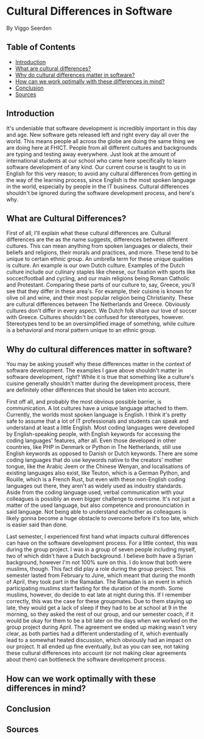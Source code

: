 # Cultural Differences in Software
By Viggo Seerden

## Table of Contents

- [Introduction](https://github.com/ViggoSeerden/FHICT-S3-Portfolio/blob/main/Research%20Report:%20Cultural%20Differences.md#introduction)
- [What are cultural differences?](https://github.com/ViggoSeerden/FHICT-S3-Portfolio/blob/main/Research%20Report:%20Cultural%20Differences.md#what-are-cultural-differences)
- [Why do cultural differences matter in software?](https://github.com/ViggoSeerden/FHICT-S3-Portfolio/blob/main/Research%20Report:%20Cultural%20Differences.md#why-do-cultural-differences-matter-in-software)
- [How can we work optimally with these differences in mind?](https://github.com/ViggoSeerden/FHICT-S3-Portfolio/blob/main/Research%20Report:%20Cultural%20Differences.md#how-can-we-work-optimally-with-these-differences-in-mind)
- [Conclusion](https://github.com/ViggoSeerden/FHICT-S3-Portfolio/blob/main/Research%20Report:%20Cultural%20Differences.md#conclusion)
- [Sources](https://github.com/ViggoSeerden/FHICT-S3-Portfolio/blob/main/Research%20Report:%20Cultural%20Differences.md#sources)

## Introduction

It's undeniable that software development is incredibly important in this day and age. New software gets released left and right every day all over the world. This means people all across the globe are doing the same thing we are doing here at FHICT. People from all different cultures and backgrounds are typing and testing away everywhere. Just look at the amount of international students at our school who came here specifically to learn software development of any kind. Our current course is taught to us in English for this very reason; to avoid any cultural differences from getting in the way of the learning process, since English is the most spoken language in the world, especially by people in the IT business. Cultural differences shouldn't be ignored during the software development process, and here's why. 

## What are Cultural Differences?

First of all, I'll explain what these cultural differences are. Cultural differences are the as the name suggests, differences between different cultures. This can mean anything from spoken languages or dialects, their beliefs and religions, their morals and practices, and more. These tend to be unique to certain ethnic group. An umbrella term for these unique qualities is culture. An example is our own Dutch culture. Examples of the Dutch culture include our culinary staples like cheese, our fixation with sports like soccer/football and cycling, and our main religions being Roman Catholic and Protestant. Comparing these parts of our culture to, say, Greece, you'll see that they differ in these area's. For example, their cuisine is known for olive oil and wine, and their most popular religion being Christianity. These are cultural differences between The Netherlands and Greece. Obviously cultures don't differ in every aspect. We Dutch folk share our love of soccer with Greece. Cultures shouldn't be confused for stereotypes, however. Stereotypes tend to be an oversimplified image of something, while culture is a behavioral and moral pattern unique to an ethnic group. 

## Why do cultural differences matter in software?

You may be asking youself why these differences matter in the context of software development. The examples I gave above shouldn't matter in software development, right? While it is true that something like a culture's cuisine generally shouldn't matter during the development process, there are definitely other differences that should be taken into account. 

First off all, and probably the most obvious possible barrier, is communication. A lot cultures have a unique language attached to them. Currently, the worlds most spoken language is English. I think it's pretty safe to assume that a lot of IT professionals and students can speak and understand at least a little English. Most coding languages were developed by English-speaking people, with English keywords for accessing the coding languages' features, after all. Even those developed in other countries, like PHP in Denmark or Python in The Netherlands, still use English keywords as opposed to Danish or Dutch keywords. There are some coding languages that do use keywords native to the creators' mother tongue, like the Arabic Jeem or the Chinese Wenyan, and localisations of existing languages also exist, like Teuton, which is a German Python, and Rouille, which is a French Rust, but even with these non-English coding languages out there, they aren't as widely used as industry standards. Aside from the coding language used, verbal communication with your colleagues is possibly an even bigger challenge to overcome. It's not just a matter of the used language, but also competence and pronounciation in said language. Not being able to understand eachother as colleagues is likely gonna become a huge obstacle to overcome before it's too late, which is easier said than done.



Last semester, I experienced first hand what impacts cultural differences can have on the software development process. For a little context, this was during the group project. I was in a group of seven people including myself, two of which didn't have a Dutch background. I believe both have a Syrian background, however I'm not 100% sure on this. I do know that both were muslims, though. This fact did play a role during the group project. This semester lasted from February to June, which meant that during the month of April, they took part in the Ramadan. The Ramadan is an event in which participating muslims start fasting for the duration of the month. Some muslims, however, do decide to eat late at night during this. If I remember correctly, this was the case for these groupmates. Due to them staying up late, they would get a lack of sleep if they had to be at school at 9 in the morning, so they asked the rest of our group, and our semester coach, if it would be okay for them to be a bit later on the days when we worked on the group project during April. The agreement we ended up making wasn't very clear, as both parties had a different understading of it, which eventually lead to a somewhat heated discussion, which obviously had an impact on our project. It all ended up fine eventually, but as you can see, not taking these cultural differences into account (or not making clear agreements about them) can bottleneck the software development process.

## How can we work optimally with these differences in mind?

## Conclusion

## Sources
